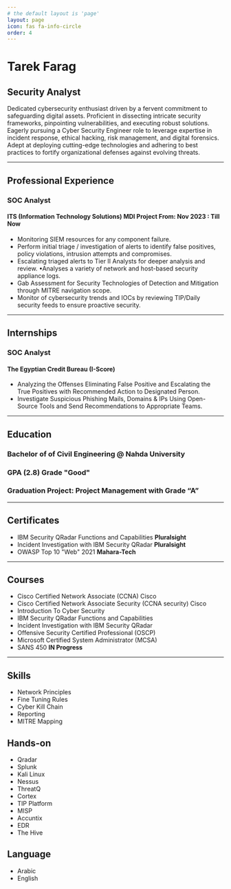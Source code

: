 ```yaml
---
# the default layout is 'page'
layout: page
icon: fas fa-info-circle
order: 4
---
```


# Tarek Farag 

## Security Analyst

Dedicated cybersecurity enthusiast driven by a fervent commitment to safeguarding digital assets. Proficient in dissecting intricate security frameworks, pinpointing vulnerabilities, and executing robust solutions. Eagerly pursuing a Cyber Security Engineer role to leverage expertise in incident response, ethical hacking, risk management, and digital forensics. Adept at deploying cutting-edge technologies and adhering to best practices to fortify organizational defenses against evolving threats.

---

## Professional Experience

### SOC Analyst
#### ITS (Information Technology Solutions) MDI Project **From: Nov 2023 : Till Now**  
- Monitoring SIEM resources for any component failure.
- Perform initial triage / investigation of alerts to identify false positives, policy violations, intrusion attempts and compromises.
- Escalating triaged alerts to Tier II Analysts for deeper analysis and review. •Analyses a variety of network and host-based security appliance logs.
- Gab Assessment for Security Technologies of Detection and Mitigation through MITRE navigation scope.
- Monitor of cybersecurity trends and IOCs by reviewing TIP/Daily security feeds to ensure proactive security.

---

## Internships

### SOC Analyst
#### The Egyptian Credit Bureau (I-Score)
- Analyzing the Offenses Eliminating False Positive and Escalating the True Positives with Recommended Action to Designated Person.
- Investigate Suspicious Phishing Mails, Domains & IPs Using Open-Source Tools and Send Recommendations to Appropriate Teams.

---

## Education

### Bachelor of of Civil Engineering @ Nahda University
### GPA (2.8) Grade "Good"
### Graduation Project: Project Management with Grade “A”

---

## Certificates

- IBM Security QRadar Functions and Capabilities **Pluralsight**
- Incident Investigation with IBM Security QRadar **Pluralsight**
- OWASP Top 10 "Web" 2021 **Mahara-Tech**

---

## Courses

- Cisco Certified Network Associate (CCNA) Cisco
- Cisco Certified Network Associate Security (CCNA security) Cisco
- Introduction To Cyber Security
- IBM Security QRadar Functions and Capabilities
- Incident Investigation with IBM Security QRadar
- Offensive Security Certified Professional (OSCP)
- Microsoft Certified System Administrator (MCSA)
- SANS 450 **IN Progress**

---

## Skills
- Network Principles
- Fine Tuning Rules
- Cyber Kill Chain
- Reporting
- MITRE Mapping

## Hands-on

- Qradar
- Splunk
- Kali Linux
- Nessus
- ThreatQ
- Cortex
- TIP Platform
- MISP
- Accuntix
- EDR
- The Hive

## Language

- Arabic
- English
